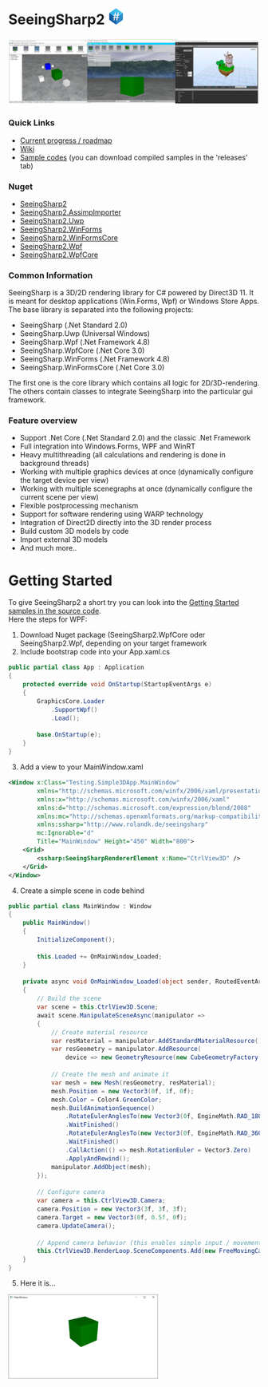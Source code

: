 # SeeingSharp2 <img src="_Misc/WikiImages/SeeingSharp.svg" width="32" />
![alt tag](_Misc/WikiImages/SeeingSharp_Samples.png)

### Quick Links
 - [Current progress / roadmap](/../../projects/1)
 - [Wiki](/../../wiki)
 - [Sample codes](/../../tree/master/Samples) (you can download compiled samples in the 'releases' tab)

### Nuget
 - [SeeingSharp2](https://www.nuget.org/packages/SeeingSharp2/)
 - [SeeingSharp2.AssimpImporter](https://www.nuget.org/packages/SeeingSharp2.AssimpImporter/)
 - [SeeingSharp2.Uwp](https://www.nuget.org/packages/SeeingSharp2.Uwp/)
 - [SeeingSharp2.WinForms](https://www.nuget.org/packages/SeeingSharp2.WinForms/)
 - [SeeingSharp2.WinFormsCore](https://www.nuget.org/packages/SeeingSharp2.WinFormsCore/)
 - [SeeingSharp2.Wpf](https://www.nuget.org/packages/SeeingSharp2.Wpf/)
 - [SeeingSharp2.WpfCore](https://www.nuget.org/packages/SeeingSharp2.WpfCore/)

### Common Information
SeeingSharp is a 3D/2D rendering library for C# powered by Direct3D 11. It is meant for desktop applications (Win.Forms, Wpf) or Windows Store Apps.
The base library is separated into the following projects:
 - SeeingSharp (.Net Standard 2.0)
 - SeeingSharp.Uwp (Universal Windows)
 - SeeingSharp.Wpf (.Net Framework 4.8)
 - SeeingSharp.WpfCore (.Net Core 3.0)
 - SeeingSharp.WinForms (.Net Framework 4.8)
 - SeeingSharp.WinFormsCore (.Net Core 3.0)
 
The first one is the core library which contains all logic for 2D/3D-rendering. The others contain classes to integrate SeeingSharp into 
the particular gui framework. 
 
### Feature overview
 - Support .Net Core (.Net Standard 2.0) and the classic .Net Framework
 - Full integration into Windows.Forms, WPF and WinRT
 - Heavy multithreading (all calculations and rendering is done in background threads)
 - Working with multiple graphics devices at once (dynamically configure the target device per view)
 - Working with multiple scenegraphs at once (dynamically configure the current scene per view)
 - Flexible postprocessing mechanism
 - Support for software rendering using WARP technology
 - Integration of Direct2D directly into the 3D render process
 - Build custom 3D models by code
 - Import external 3D models 
 - And much more..

# Getting Started

To give SeeingSharp2 a short try you can look into the [Getting Started samples in the 
source code](/../../tree/master/Samples/GettingStarted).  
Here the steps for WPF:

1. Download Nuget package (SeeingSharp2.WpfCore oder SeeingSharp2.Wpf, depending on your target framework
2. Include bootstrap code into your App.xaml.cs

```csharp
public partial class App : Application
{
    protected override void OnStartup(StartupEventArgs e)
    {
        GraphicsCore.Loader
            .SupportWpf()
            .Load();

        base.OnStartup(e);
    }
}
```
3. Add a view to your MainWindow.xaml
```xml
<Window x:Class="Testing.Simple3DApp.MainWindow"
        xmlns="http://schemas.microsoft.com/winfx/2006/xaml/presentation"
        xmlns:x="http://schemas.microsoft.com/winfx/2006/xaml"
        xmlns:d="http://schemas.microsoft.com/expression/blend/2008"
        xmlns:mc="http://schemas.openxmlformats.org/markup-compatibility/2006"
        xmlns:ssharp="http://www.rolandk.de/seeingsharp"
        mc:Ignorable="d"
        Title="MainWindow" Height="450" Width="800">
    <Grid>
        <ssharp:SeeingSharpRendererElement x:Name="CtrlView3D" />
    </Grid>
</Window>
```
4. Create a simple scene in code behind
```csharp
public partial class MainWindow : Window
{
    public MainWindow()
    {
        InitializeComponent();

        this.Loaded += OnMainWindow_Loaded;
    }

    private async void OnMainWindow_Loaded(object sender, RoutedEventArgs e)
    {
        // Build the scene
        var scene = this.CtrlView3D.Scene;
        await scene.ManipulateSceneAsync(manipulator =>
        {
            // Create material resource
            var resMaterial = manipulator.AddStandardMaterialResource();
            var resGeometry = manipulator.AddResource(
                device => new GeometryResource(new CubeGeometryFactory()));

            // Create the mesh and animate it
            var mesh = new Mesh(resGeometry, resMaterial);
            mesh.Position = new Vector3(0f, 1f, 0f);
            mesh.Color = Color4.GreenColor;
            mesh.BuildAnimationSequence()
                .RotateEulerAnglesTo(new Vector3(0f, EngineMath.RAD_180DEG, 0f), TimeSpan.FromSeconds(2.0))
                .WaitFinished()
                .RotateEulerAnglesTo(new Vector3(0f, EngineMath.RAD_360DEG, 0f), TimeSpan.FromSeconds(2.0))
                .WaitFinished()
                .CallAction(() => mesh.RotationEuler = Vector3.Zero)
                .ApplyAndRewind();
            manipulator.AddObject(mesh);
        });

        // Configure camera
        var camera = this.CtrlView3D.Camera;
        camera.Position = new Vector3(3f, 3f, 3f);
        camera.Target = new Vector3(0f, 0.5f, 0f);
        camera.UpdateCamera();

        // Append camera behavior (this enables simple input / movement)
        this.CtrlView3D.RenderLoop.SceneComponents.Add(new FreeMovingCameraComponent());
    }
}
```
5. Here it is...

![alt tag](_Misc/WikiImages/SimpleSampleWpf.png)
